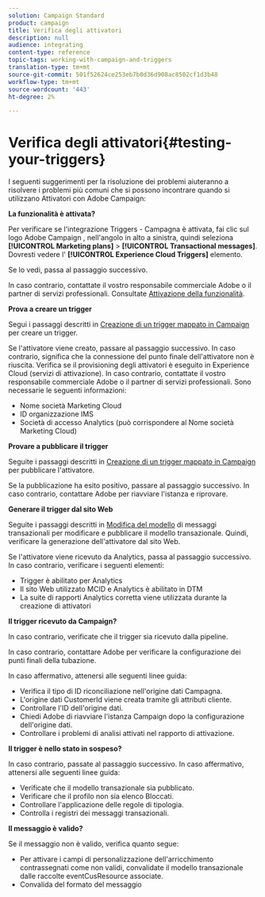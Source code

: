 ```yaml
---
solution: Campaign Standard
product: campaign
title: Verifica degli attivatori
description: null
audience: integrating
content-type: reference
topic-tags: working-with-campaign-and-triggers
translation-type: tm+mt
source-git-commit: 501f52624ce253eb7b0d36d908ac8502cf1d3b48
workflow-type: tm+mt
source-wordcount: '443'
ht-degree: 2%

---
```



# Verifica degli attivatori{#testing-your-triggers}

I seguenti suggerimenti per la risoluzione dei problemi aiuteranno a risolvere i problemi più comuni che si possono incontrare quando si utilizzano Attivatori con  Adobe Campaign:

**La funzionalità è attivata?**

Per verificare se l&#39;integrazione Triggers - Campagna è attivata, fai clic sul logo Adobe Campaign , nell&#39;angolo in alto a sinistra, quindi seleziona **[!UICONTROL Marketing plans]** > **[!UICONTROL Transactional messages]**. Dovresti vedere l&#39; **[!UICONTROL Experience Cloud Triggers]** elemento.

Se lo vedi, passa al passaggio successivo.

In caso contrario, contattate il vostro responsabile commerciale  Adobe o il partner di servizi professionali. Consultate [Attivazione della funzionalità](../../integrating/using/configuring-triggers-in-experience-cloud.md#activating-the-functionality).

**Prova a creare un trigger**

Segui i passaggi descritti in [Creazione di un trigger mappato in Campaign](../../integrating/using/using-triggers-in-campaign.md#creating-a-mapped-trigger-in-campaign) per creare un trigger.

Se l&#39;attivatore viene creato, passare al passaggio successivo. In caso contrario, significa che la connessione del punto finale dell&#39;attivatore non è riuscita. Verifica se il provisioning degli attivatori è eseguito in  Experience Cloud (servizi di attivazione). In caso contrario, contattate il vostro responsabile commerciale  Adobe o il partner di servizi professionali. Sono necessarie le seguenti informazioni:

* Nome società Marketing Cloud
* ID organizzazione IMS
* Società di accesso Analytics (può corrispondere al Nome società Marketing Cloud)

**Provare a pubblicare il trigger**

Seguite i passaggi descritti in [Creazione di un trigger mappato in Campaign](../../integrating/using/using-triggers-in-campaign.md#creating-a-mapped-trigger-in-campaign) per pubblicare l&#39;attivatore.

Se la pubblicazione ha esito positivo, passare al passaggio successivo. In caso contrario, contattare  Adobe per riavviare l&#39;istanza e riprovare.

**Generare il trigger dal sito Web**

Seguite i passaggi descritti in [Modifica del modello](../../integrating/using/using-triggers-in-campaign.md#editing-the-transactional-message-template) di messaggi transazionali per modificare e pubblicare il modello transazionale. Quindi, verificare la generazione dell&#39;attivatore dal sito Web.

Se l&#39;attivatore viene ricevuto da Analytics, passa al passaggio successivo. In caso contrario, verificare i seguenti elementi:

* Trigger è abilitato per Analytics
* Il sito Web utilizzato MCID e Analytics è abilitato in DTM
* La suite di rapporti Analytics corretta viene utilizzata durante la creazione di attivatori

**Il trigger ricevuto da Campaign?**

In caso contrario, verificate che il trigger sia ricevuto dalla pipeline.

In caso contrario, contattare  Adobe per verificare la configurazione dei punti finali della tubazione.

In caso affermativo, attenersi alle seguenti linee guida:

* Verifica il tipo di ID riconciliazione nell&#39;origine dati Campagna.
* L&#39;origine dati CustomerId viene creata tramite gli attributi cliente.
* Controllare l&#39;ID dell&#39;origine dati.
* Chiedi  Adobe di riavviare l&#39;istanza Campaign dopo la configurazione dell&#39;origine dati.
* Controllare i problemi di analisi attivati nel rapporto di attivazione.

**Il trigger è nello stato in sospeso?**

In caso contrario, passate al passaggio successivo. In caso affermativo, attenersi alle seguenti linee guida:

* Verificate che il modello transazionale sia pubblicato.
* Verificare che il profilo non sia elenco Bloccati.
* Controllare l&#39;applicazione delle regole di tipologia.
* Controlla i registri dei messaggi transazionali.

**Il messaggio è valido?**

Se il messaggio non è valido, verifica quanto segue:

* Per attivare i campi di personalizzazione dell&#39;arricchimento contrassegnati come non validi, convalidate il modello transazionale dalle raccolte eventCusResource associate.
* Convalida del formato del messaggio

